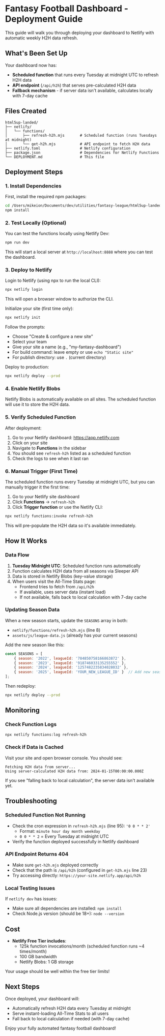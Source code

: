 # Fantasy Football Dashboard - Deployment Guide

This guide will walk you through deploying your dashboard to Netlify with automatic weekly H2H data refresh.

## What's Been Set Up

Your dashboard now has:
- **Scheduled function** that runs every Tuesday at midnight UTC to refresh H2H data
- **API endpoint** (`/api/h2h`) that serves pre-calculated H2H data
- **Fallback mechanism** - if server data isn't available, calculates locally with 7-day cache

## Files Created

```
html5up-landed/
├── netlify/
│   └── functions/
│       ├── refresh-h2h.mjs       # Scheduled function (runs Tuesdays at midnight)
│       └── get-h2h.mjs           # API endpoint to fetch H2H data
├── netlify.toml                  # Netlify configuration
├── package.json                  # Dependencies for Netlify Functions
└── DEPLOYMENT.md                 # This file
```

## Deployment Steps

### 1. Install Dependencies

First, install the required npm packages:

```bash
cd /Users/mikeion/Documents/dev/utilities/fantasy-league/html5up-landed
npm install
```

### 2. Test Locally (Optional)

You can test the functions locally using Netlify Dev:

```bash
npm run dev
```

This will start a local server at `http://localhost:8888` where you can test the dashboard.

### 3. Deploy to Netlify

Login to Netlify (using npx to run the local CLI):

```bash
npx netlify login
```

This will open a browser window to authorize the CLI.

Initialize your site (first time only):

```bash
npx netlify init
```

Follow the prompts:
- Choose "Create & configure a new site"
- Select your team
- Give your site a name (e.g., "my-fantasy-dashboard")
- For build command: leave empty or use `echo "Static site"`
- For publish directory: use `.` (current directory)

Deploy to production:

```bash
npx netlify deploy --prod
```

### 4. Enable Netlify Blobs

Netlify Blobs is automatically available on all sites. The scheduled function will use it to store the H2H data.

### 5. Verify Scheduled Function

After deployment:

1. Go to your Netlify dashboard: https://app.netlify.com
2. Click on your site
3. Navigate to **Functions** in the sidebar
4. You should see `refresh-h2h` listed as a scheduled function
5. Check the logs to see when it last ran

### 6. Manual Trigger (First Time)

The scheduled function runs every Tuesday at midnight UTC, but you can manually trigger it the first time:

1. Go to your Netlify site dashboard
2. Click **Functions** → `refresh-h2h`
3. Click **Trigger function** or use the Netlify CLI:

```bash
npx netlify functions:invoke refresh-h2h
```

This will pre-populate the H2H data so it's available immediately.

## How It Works

### Data Flow

1. **Tuesday Midnight UTC**: Scheduled function runs automatically
2. Function calculates H2H data from all seasons via Sleeper API
3. Data is stored in Netlify Blobs (key-value storage)
4. When users visit the All-Time Stats page:
   - Frontend tries to fetch from `/api/h2h`
   - If available, uses server data (instant load)
   - If not available, falls back to local calculation with 7-day cache

### Updating Season Data

When a new season starts, update the `SEASONS` array in both:
- `netlify/functions/refresh-h2h.mjs` (line 8)
- `assets/js/league-data.js` (already has your current seasons)

Add the new season like this:

```javascript
const SEASONS = [
    { season: '2022', leagueId: '784850758166863872' },
    { season: '2023', leagueId: '918746033135255552' },
    { season: '2024', leagueId: '1257482235834028032' },
    { season: '2025', leagueId: 'YOUR_NEW_LEAGUE_ID' }  // Add new season here
];
```

Then redeploy:

```bash
npx netlify deploy --prod
```

## Monitoring

### Check Function Logs

```bash
npx netlify functions:log refresh-h2h
```

### Check if Data is Cached

Visit your site and open browser console. You should see:
```
Fetching H2H data from server...
Using server-calculated H2H data from: 2024-01-15T00:00:00.000Z
```

If you see "falling back to local calculation", the server data isn't available yet.

## Troubleshooting

### Scheduled Function Not Running

- Check the cron expression in `refresh-h2h.mjs` (line 95): `'0 0 * * 2'`
  - Format: `minute hour day month weekday`
  - `0 0 * * 2` = Every Tuesday at midnight UTC
- Verify the function deployed successfully in Netlify dashboard

### API Endpoint Returns 404

- Make sure `get-h2h.mjs` deployed correctly
- Check that the path is `/api/h2h` (configured in `get-h2h.mjs` line 23)
- Try accessing directly: `https://your-site.netlify.app/api/h2h`

### Local Testing Issues

If `netlify dev` has issues:
- Make sure all dependencies are installed: `npm install`
- Check Node.js version (should be 18+): `node --version`

## Cost

- **Netlify Free Tier includes**:
  - 125k function invocations/month (scheduled function runs ~4 times/month)
  - 100 GB bandwidth
  - Netlify Blobs: 1 GB storage

Your usage should be well within the free tier limits!

## Next Steps

Once deployed, your dashboard will:
- Automatically refresh H2H data every Tuesday at midnight
- Serve instant-loading All-Time Stats to all users
- Fall back to local calculation if needed (with 7-day cache)

Enjoy your fully automated fantasy football dashboard!
